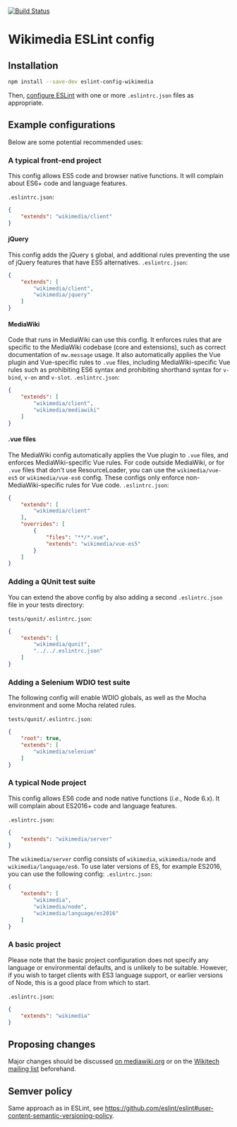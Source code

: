 [![Build Status](https://travis-ci.org/wikimedia/eslint-config-wikimedia.svg?branch=master)](https://travis-ci.org/wikimedia/eslint-config-wikimedia)

# Wikimedia ESLint config

## Installation

```sh
npm install --save-dev eslint-config-wikimedia
```

Then, [configure ESLint](https://eslint.org/docs/user-guide/configuring) with one or more `.eslintrc.json` files as appropriate.

## Example configurations
Below are some potential recommended uses:

### A typical front-end project
This config allows ES5 code and browser native functions. It will complain about ES6+ code and language features.

`.eslintrc.json`:
```json
{
	"extends": "wikimedia/client"
}
```

#### jQuery
This config adds the jQuery `$` global, and additional rules preventing the use of jQuery features that have ES5 alternatives.
`.eslintrc.json`:
```json
{
	"extends": [
		"wikimedia/client",
		"wikimedia/jquery"
	]
}
```

#### MediaWiki
Code that runs in MediaWiki can use this config. It enforces rules that are specific to the MediaWiki codebase (core and extensions), such as correct documentation of `mw.message` usage. It also automatically applies the Vue plugin and Vue-specific rules to `.vue` files, including MediaWiki-specific Vue rules such as prohibiting ES6 syntax and prohibiting shorthand syntax for `v-bind`, `v-on` and `v-slot`.
`.eslintrc.json`:
```json
{
	"extends": [
		"wikimedia/client",
		"wikimedia/mediawiki"
	]
}
```

#### .vue files
The MediaWiki config automatically applies the Vue plugin to `.vue` files, and enforces MediaWiki-specific Vue rules. For code outside MediaWiki, or for `.vue` files that don't use ResourceLoader, you can use the `wikimedia/vue-es5` or `wikimedia/vue-es6` config. These configs only enforce non-MediaWiki-specific rules for Vue code.
`.eslintrc.json`:
```json
{
	"extends": [
		"wikimedia/client"
	],
	"overrides": [
		{
			"files": "**/*.vue",
			"extends": "wikimedia/vue-es5"
		}
	]
}
```

### Adding a QUnit test suite
You can extend the above config by also adding a second `.eslintrc.json` file in your tests directory:

`tests/qunit/.eslintrc.json`:
```json
{
	"extends": [
		"wikimedia/qunit",
		"../../.eslintrc.json"
	]
}
```

### Adding a Selenium WDIO test suite
The following config will enable WDIO globals, as well as the Mocha environment and some Mocha related rules.

`tests/qunit/.eslintrc.json`:
```json
{
	"root": true,
	"extends": [
		"wikimedia/selenium"
	]
}
```

### A typical Node project
This config allows ES6 code and node native functions (_i.e._, Node 6.x). It will complain about ES2016+ code and language features.

`.eslintrc.json`:
```json
{
	"extends": "wikimedia/server"
}
```

The `wikimedia/server` config consists of `wikimedia`, `wikimedia/node` and `wikimedia/language/es6`. To use later versions of ES, for example ES2016, you can use the following config:
`.eslintrc.json`:
```json
{
	"extends": [
		"wikimedia",
		"wikimedia/node",
		"wikimedia/language/es2016"
	]
}
```

### A basic project
Please note that the basic project configuration does not specify any language or environmental defaults, and is unlikely to be suitable. However, if you wish to target clients with ES3 language support, or earlier versions of Node, this is a good place from which to start.

`.eslintrc.json`:
```json
{
	"extends": "wikimedia"
}
```

## Proposing changes

Major changes should be discussed [on mediawiki.org](https://www.mediawiki.org/wiki/Manual_talk:Coding_conventions/JavaScript) or on the [Wikitech mailing list](https://lists.wikimedia.org/mailman/listinfo/wikitech-l) beforehand.

## Semver policy

Same approach as in ESLint, see https://github.com/eslint/eslint#user-content-semantic-versioning-policy.
